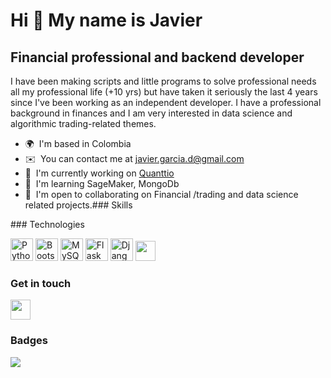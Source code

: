 # Hi 👋 My name is Javier

## Financial professional and backend developer


I have been making scripts and little programs to solve professional needs all my professional life (+10 yrs) but have taken it seriously the last 4 years since I've been working as an independent developer. I have a professional background in finances and I am very interested in data science and algorithmic trading-related themes.

*   🌍  I'm based in Colombia
*   ✉️  You can contact me at [javier.garcia.d@gmail.com](mailto:javier.garcia.d@gmail.com)
*   🚀  I'm currently working on [Quanttio](http://quanttio.com)
*   🧠  I'm learning SageMaker, MongoDb
*   🤝  I'm open to collaborating on Financial /trading and data science related projects.### Skills 

<p align="left">
### Technologies

<a href="https://www.python.org/" target="_blank" rel="noreferrer"><img src="https://raw.githubusercontent.com/danielcranney/readme-generator/main/public/icons/skills/python-colored.svg" width="36" height="36" alt="Python" /></a>
<a href="https://getbootstrap.com/" target="_blank" rel="noreferrer"><img src="https://raw.githubusercontent.com/danielcranney/readme-generator/main/public/icons/skills/bootstrap-colored.svg" width="36" height="36" alt="Bootstrap" /></a>
<a href="https://www.mysql.com/" target="_blank" rel="noreferrer"><img src="https://raw.githubusercontent.com/danielcranney/readme-generator/main/public/icons/skills/mysql-colored.svg" width="36" height="36" alt="MySQL" /></a>
<a href="https://flask.palletsprojects.com/en/2.0.x/" target="_blank" rel="noreferrer"><img src="https://raw.githubusercontent.com/danielcranney/readme-generator/main/public/icons/skills/flask-colored.svg" width="36" height="36" alt="Flask" /></a>
<a href="https://www.djangoproject.com/" target="_blank" rel="noreferrer"><img src="https://raw.githubusercontent.com/danielcranney/readme-generator/main/public/icons/skills/django-colored.svg" width="36" height="36" alt="Django" /></a>
<a href="https://www.github.com/javiergarciad" target="_blank" rel="noreferrer"><img src="https://raw.githubusercontent.com/danielcranney/readme-generator/main/public/icons/socials/github.svg" width="32" height="32" /></a>
                 
### Get in touch          
<a href="https://www.linkedin.com/in/jagarciad" target="_blank" rel="noreferrer"><img src="https://raw.githubusercontent.com/danielcranney/readme-generator/main/public/icons/socials/linkedin.svg" width="32" height="32" /></a>

### Badges
</p>
</p align="center>
<a href="http://www.github.com/javiergarciad"><img src="https://github-readme-streak-stats.herokuapp.com/?user=javiergarciad&stroke=ffffff&background=1c1917&ring=0891b2&fire=0891b2&currStreakNum=ffffff&currStreakLabel=0891b2&sideNums=ffffff&sideLabels=ffffff&dates=ffffff&hide_border=true" /></a>
</p>
